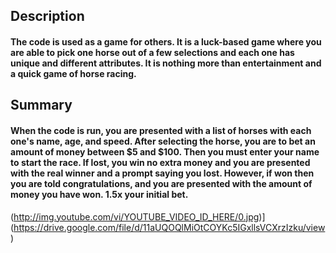 ## Description
#### The code is used as a game for others. It is a luck-based game where you are able to pick one horse out of a few selections and each one has unique and different attributes. It is nothing more than entertainment and a quick game of horse racing.

## Summary
#### When the code is run, you are presented with a list of horses with each one's name, age, and speed. After selecting the horse, you are to bet an amount of money between $5 and $100. Then you must enter your name to start the race. If lost, you win no extra money and you are presented with the real winner and a prompt saying you lost. However, if won then you are told congratulations, and you are presented with the amount of money you have won. 1.5x your initial bet. 

(http://img.youtube.com/vi/YOUTUBE_VIDEO_ID_HERE/0.jpg)](https://drive.google.com/file/d/11aUQOQlMiOtCOYKc5IGxllsVCXrzIzku/view)

